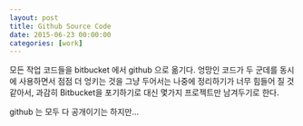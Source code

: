 ```yaml
---
layout: post
title: Github Source Code
date: 2015-06-23 00:00:00
categories: [work]
---
```

모든 작업 코드들을 bitbucket 에서 github 으로 옮기다.
엉망인 코드가 두 군데를 동시에 사용하면서 점점 더 엉키는 것을 그냥 두어서는 나중에 정리하기가 너무 힘들어 질 것 같아서,
과감히 Bitbucket을 포기하기로 대신 몇가지 프로젝트만 남겨두기로 한다.

github 는 모두 다 공개이기는 하지만...
